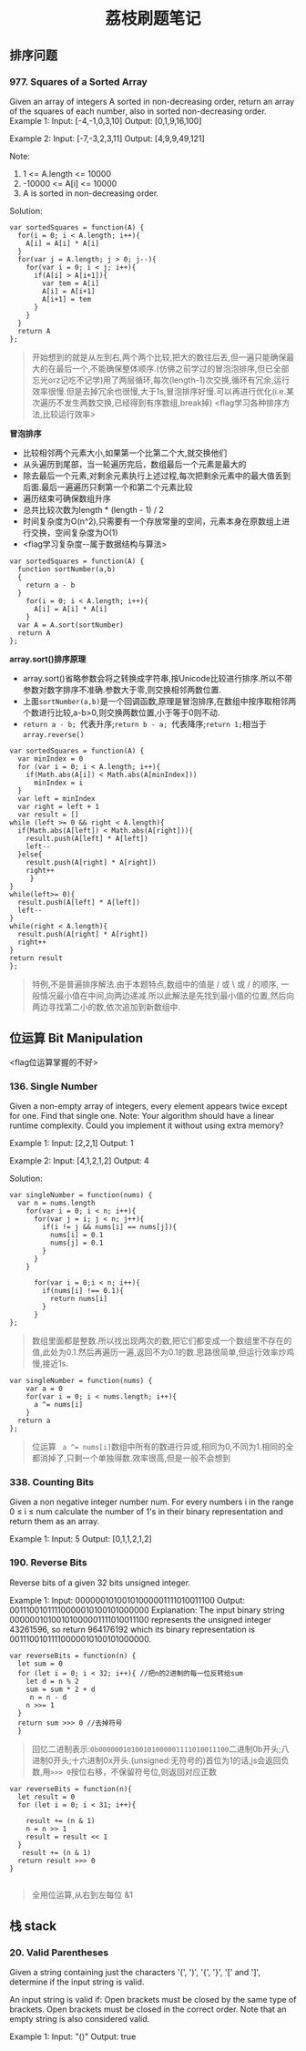 # <center>荔枝刷题笔记<center>

## 排序问题

### 977. Squares of a Sorted Array
Given an array of integers A sorted in non-decreasing order, return an array of the squares of each number, also in sorted non-decreasing order.
Example 1:
Input: [-4,-1,0,3,10]
Output: [0,1,9,16,100]

Example 2:
Input: [-7,-3,2,3,11]
Output: [4,9,9,49,121]
 
Note:
1. 1 <= A.length <= 10000
2. -10000 <= A[i] <= 10000
3. A is sorted in non-decreasing order.
   
Solution:
```
var sortedSquares = function(A) {
  for(i = 0; i < A.length; i++){
    A[i] = A[i] * A[i]
  }
  for(var j = A.length; j > 0; j--){
    for(var i = 0; i < j; i++){
      if(A[i] > A[i+1]){
        var tem = A[i]
        A[i] = A[i+1]
        A[i+1] = tem
      }
    }
  }
  return A
};
```
>开始想到的就是从左到右,两个两个比较,把大的数往后丢,但一遍只能确保最大的在最后一个,不能确保整体顺序.(仿佛之前学过的冒泡泡排序,但已全部忘光orz记吃不记学)用了两层循环,每次(length-1)次交换,循环有冗余,运行效率很慢.但是去掉冗余也很慢,大于1s,冒泡排序好慢.可以再进行优化(i.e.某次遍历不发生两数交换,已经得到有序数组,break掉)
<flag学习各种排序方法,比较运行效率>

**冒泡排序**
+ 比较相邻两个元素大小,如果第一个比第二个大,就交换他们
+ 从头遍历到尾部，当一轮遍历完后，数组最后一个元素是最大的
+ 除去最后一个元素,对剩余元素执行上述过程,每次把剩余元素中的最大值丢到后面.最后一遍遍历只剩第一个和第二个元素比较
+ 遍历结束可确保数组升序
+ 总共比较次数为length * (length - 1) / 2
+ 时间复杂度为O(n^2),只需要有一个存放常量的空间，元素本身在原数组上进行交换，空间复杂度为O(1)
+ <flag学习复杂度--属于数据结构与算法>

```
var sortedSquares = function(A) {
  function sortNumber(a,b)
  {
    return a - b
  }
    for(i = 0; i < A.length; i++){
      A[i] = A[i] * A[i]
    }
  var A = A.sort(sortNumber)
  return A
};
```
**array.sort()排序原理**
+ array.sort()省略参数会将之转换成字符串,按Unicode比较进行排序.所以不带参数对数字排序不准确.参数大于零,则交换相邻两数位置.
+ 上面`sortNumber(a,b)`是一个回调函数,原理是冒泡排序,在数组中按序取相邻两个数进行比较,a-b>0,则交换两数位置,小于等于0则不动.
+ `return a - b; `代表升序;`return b - a; `代表降序;`return 1;`相当于`array.reverse()`

```
var sortedSquares = function(A) {
  var minIndex = 0
  for (var i = 0; i < A.length; i++){
    if(Math.abs(A[i]) < Math.abs(A[minIndex]))
      minIndex = i
  }
  var left = minIndex 
  var right = left + 1
  var result = []
while (left >= 0 && right < A.length){
  if(Math.abs(A[left]) < Math.abs(A[right])){
    result.push(A[left] * A[left])
    left--
  }else{
    result.push(A[right] * A[right])
    right++
     }
}
while(left>= 0){
  result.push(A[left] * A[left])
  left--
}
while(right < A.length){
  result.push(A[right] * A[right])
  right++
}
return result
};
```
>特例,不是普遍排序解法.由于本题特点,数组中的值是 \/ 或 \ 或 / 的顺序, 一般情况最小值在中间,向两边递减.所以此解法是先找到最小值的位置,然后向两边寻找第二小的数,依次追加到新数组中.

## 位运算 Bit Manipulation
<flag位运算掌握的不好>
### 136. Single Number
Given a non-empty array of integers, every element appears twice except for one. Find that single one.
Note:
Your algorithm should have a linear runtime complexity. Could you implement it without using extra memory?

Example 1:
Input: [2,2,1]
Output: 1

Example 2:
Input: [4,1,2,1,2]
Output: 4

Solution:
```
var singleNumber = function(nums) {
  var n = nums.length
    for(var i = 0; i < n; i++){
      for(var j = i; j < n; j++){
        if(i != j && nums[i] == nums[j]){
          nums[i] = 0.1
          nums[j] = 0.1
        }
      }
    }
      
      for(var i = 0;i < n; i++){
        if(nums[i] !== 0.1){
          return nums[i]
        }
      }
};
```
>数组里面都是整数.所以找出现两次的数,把它们都变成一个数组里不存在的值,此处为0.1.然后再遍历一遍,返回不为0.1的数.思路很简单,但运行效率炒鸡慢,接近1s.

```
var singleNumber = function(nums) {
    var a = 0
    for(var i = 0; i < nums.length; i++){
      a ^= nums[i]
    }
  return a
};
```
>位运算 ` a ^= nums[i]`数组中所有的数进行异或,相同为0,不同为1.相同的全都消掉了,只剩一个单独得数.效率很高,但是一般不会想到


### 338. Counting Bits
Given a non negative integer number num. For every numbers i in the range 0 ≤ i ≤ num calculate the number of 1's in their binary representation and return them as an array.

Example 1:
Input: 5
Output: [0,1,1,2,1,2]


### 190. Reverse Bits
Reverse bits of a given 32 bits unsigned integer.

Example 1:
Input:  00000010100101000001111010011100
Output: 00111001011110000010100101000000
Explanation: The input binary string 00000010100101000001111010011100 represents the unsigned integer 43261596, so return 964176192 which its binary representation is 00111001011110000010100101000000.
```
var reverseBits = function(n) {
  let sum = 0
  for (let i = 0; i < 32; i++){ //把n的2进制的每一位反转给sum
    let d = n % 2
    sum = sum * 2 + d
     n = n - d
    n >>= 1
  }
  return sum >>> 0 //去掉符号
  }
  ```
>回忆二进制表示:`0b00000010100101000001111010011100`二进制0b开头;八进制0开头;十六进制0x开头.(unsigned:无符号的)首位为1的话,js会返回负数,用`>>> 0`按位右移，不保留符号位,则返回对应正数

```
var reverseBits = function(n){
  let result = 0
  for (let i = 0; i < 31; i++){
    
    result += (n & 1)
    n = n >> 1
    result = result << 1
  }
   result += (n & 1)
  return result >>> 0
}


```
>全用位运算,从右到左每位 &1
## 栈 stack

### 20. Valid Parentheses
Given a string containing just the characters '(', ')', '{', '}', '[' and ']', determine if the input string is valid.

An input string is valid if:
Open brackets must be closed by the same type of brackets.
Open brackets must be closed in the correct order.
Note that an empty string is also considered valid.

Example 1:
Input: "()"
Output: true